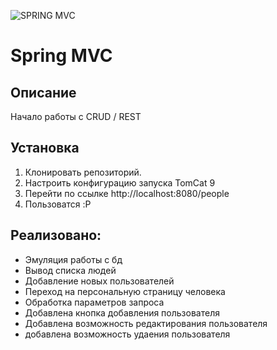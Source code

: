 ![SPRING MVC](https://spring.io/images/spring-logo-2022-dark-2f10e8055653ec50e693eb444291d742.svg)

# Spring MVC

## Описание
Начало работы с CRUD / REST

## Установка
1. Клонировать репозиторий.
2. Настроить конфигурацию запуска TomCat 9
3. Перейти по ссылке http://localhost:8080/people
4. Пользоватся :P

## Реализовано:
- Эмуляция работы с бд
- Вывод списка людей
- Добавление новых пользователей
- Переход на персональную страницу человека
- Обработка параметров запроса
- Добавлена кнопка добавления пользователя
- Добавлена возможность редактирования пользователя
- добавлена возможность удаения пользователя
